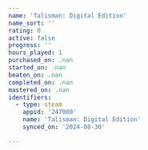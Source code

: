 ```yaml
---
name: 'Talisman: Digital Edition'
name_sort: ''
rating: 0
active: false
progress: ''
hours_played: 1
purchased_on: .nan
started_on: .nan
beaten_on: .nan
completed_on: .nan
mastered_on: .nan
identifiers:
  - type: steam
    appid: '247000'
    name: 'Talisman: Digital Edition'
    synced_on: '2024-08-30'

---
```

